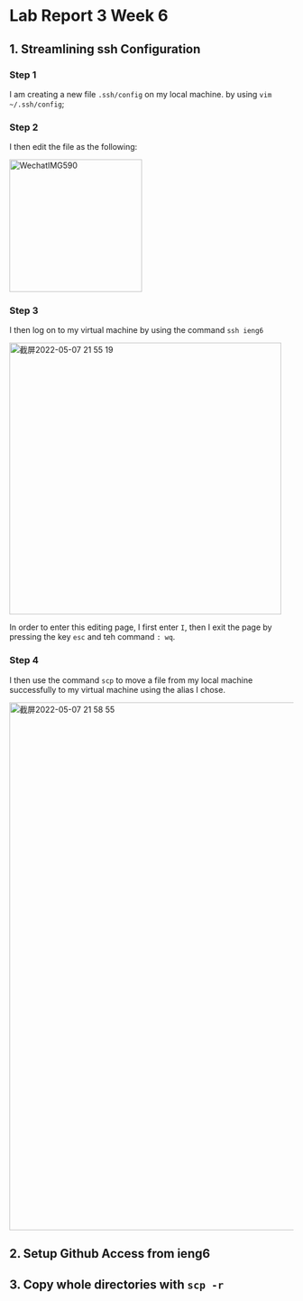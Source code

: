 # Lab Report 3 Week 6

## 1. Streamlining ssh Configuration

### Step 1

I am creating a new file `.ssh/config` on my local machine. by using `vim ~/.ssh/config`;

### Step 2
I then edit the file as the following:

<img width="235" alt="WechatIMG590" src="https://user-images.githubusercontent.com/103294608/167282411-1d97cc40-79de-461d-b918-3c6dab76c2fd.png">

### Step 3
I then log on to my virtual machine by using the command `ssh ieng6`

<img width="482" alt="截屏2022-05-07 21 55 19" src="https://user-images.githubusercontent.com/103294608/167282424-68b5c33d-0f68-4855-baa5-0bc6febac7a4.png">

In order to enter this editing page, I first enter `I`, then I exit the page by pressing the key `esc` and teh command `: wq`.

### Step 4
I then use the command `scp` to move a file from my local machine successfully to my virtual machine using the alias I chose.

<img width="936" alt="截屏2022-05-07 21 58 55" src="https://user-images.githubusercontent.com/103294608/167282502-9dd16891-5660-42d9-82c3-378417dd28ad.png">


## 2. Setup Github Access from ieng6

## 3. Copy whole directories with `scp -r`
